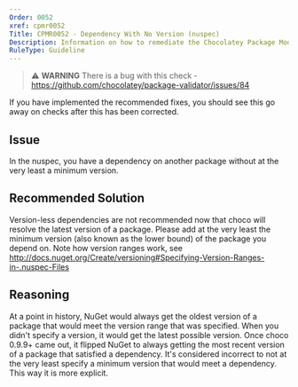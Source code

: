 ```yaml
---
Order: 0052
xref: cpmr0052
Title: CPMR0052 - Dependency With No Version (nuspec)
Description: Information on how to remediate the Chocolatey Package Moderation Rule 0052
RuleType: Guideline
---
```


> :warning: **WARNING** There is a bug with this check - https://github.com/chocolatey/package-validator/issues/84

If you have implemented the recommended fixes, you should see this go away on checks after this has been corrected.

## Issue

In the nuspec, you have a dependency on another package without at the very least a minimum version.

## Recommended Solution

Version-less dependencies are not recommended now that choco will resolve the latest version of a package. Please add at the very least the minimum version (also known as the lower bound) of the package you depend on. Note how version ranges work, see http://docs.nuget.org/Create/versioning#Specifying-Version-Ranges-in-.nuspec-Files

## Reasoning

At a point in history, NuGet would always get the oldest version of a package that would meet the version range that was specified. When you didn't specify a version, it would get the latest possible version. Once choco 0.9.9+ came out, it flipped NuGet to always getting the most recent version of a package that satisfied a dependency. It's considered incorrect to not at the very least specify a minimum version that would meet a dependency. This way it is more explicit.